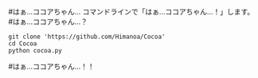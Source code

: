 #はぁ…ココアちゃん…
コマンドラインで「はぁ…ココアちゃん…！」します。  
#はぁ…ココアちゃん…？
```
git clone 'https://github.com/Himanoa/Cocoa'
cd Cocoa
python cocoa.py
```
#はぁ…ココアちゃん…！！


